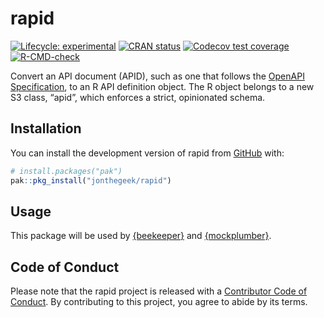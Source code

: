 
<!-- README.md is generated from README.Rmd. Please edit that file -->

# rapid

<!-- badges: start -->

[![Lifecycle:
experimental](https://img.shields.io/badge/lifecycle-experimental-orange.svg)](https://lifecycle.r-lib.org/articles/stages.html#experimental)
[![CRAN
status](https://www.r-pkg.org/badges/version/rapid)](https://CRAN.R-project.org/package=rapid)
[![Codecov test
coverage](https://codecov.io/gh/jonthegeek/rapid/branch/main/graph/badge.svg)](https://app.codecov.io/gh/jonthegeek/rapid?branch=main)
[![R-CMD-check](https://github.com/jonthegeek/rapid/actions/workflows/R-CMD-check.yaml/badge.svg)](https://github.com/jonthegeek/rapid/actions/workflows/R-CMD-check.yaml)
<!-- badges: end -->

Convert an API document (APID), such as one that follows the [OpenAPI
Specification](https://spec.openapis.org/oas/v3.1.0), to an R API
definition object. The R object belongs to a new S3 class, “apid”, which
enforces a strict, opinionated schema.

## Installation

You can install the development version of rapid from
[GitHub](https://github.com/) with:

``` r
# install.packages("pak")
pak::pkg_install("jonthegeek/rapid")
```

## Usage

This package will be used by
[{beekeeper}](https://jonthegeek.github.io/beekeeper/) and
[{mockplumber}](https://jonthegeek.github.io/mockplumber/).

## Code of Conduct

Please note that the rapid project is released with a [Contributor Code
of Conduct](https://jonthegeek.github.io/rapid/CODE_OF_CONDUCT.html). By
contributing to this project, you agree to abide by its terms.
